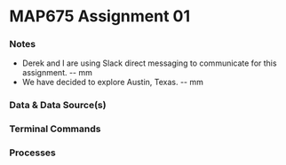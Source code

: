 # MAP675 Assignment 01

### Notes
* Derek and I are using Slack direct messaging to communicate for this assignment. -- mm
* We have decided to explore Austin, Texas. -- mm

### Data & Data Source(s)

### Terminal Commands

### Processes

